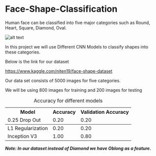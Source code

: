 # Face-Shape-Classification

Human face can be classified into five major categories such as Round, Heart, Square, Diamond, Oval.

![alt text](https://github.com/Arbaz57/Face-Shape-Classification/blob/main/face-shapes.jpg?raw=true)

In this project we will use Different CNN Models to classify shapes into these categories.

Below is the link for our dataset

https://www.kaggle.com/niten19/face-shape-dataset

Our data set consists of 5000 images for five categories.

We will be using 800 images for training and 200 images for testing

<div>
        <table>
            <caption>Accuracy for different models</caption>
            <thead>
                <tr>
                    <th>Model</th>
                    <th>Accuracy</th>
                    <th>Validation Accuracy</th>
                </tr>
                <tr>
                    <td>0.25 Drop Out</td>
                    <td>0.20</td>
                    <td>0.20</td>
                </tr>
            </thead>
            <tbody>
                <tr>
                    <td>L1 Regularization</td>
                    <td>0.20</td>
                    <td>0.20</td>
                </tr>
                <tr>
                    <td>Inception V3</td>
                    <td>1.00</td>
                    <td>0.80</td>
                </tr>
            </tbody>
        </table>
    </div>



**_Note: In our dataset instead of Diamond we have Oblong  as a feature._**








